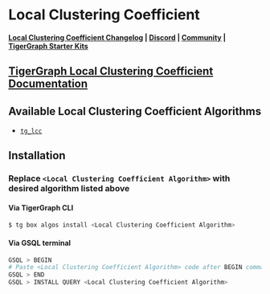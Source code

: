
# Local Clustering Coefficient

#### [Local Clustering Coefficient Changelog](https://github.com/tigergraph/gsql-graph-algorithms/algorithms/Community/local_clustering_coefficient/CHANGELOG.md) | [Discord](https://discord.gg/vFbmPyvJJN) | [Community](https://community.tigergraph.com) | [TigerGraph Starter Kits](https://github.com/zrougamed/TigerGraph-Starter-Kits-Parser)

## [TigerGraph Local Clustering Coefficient Documentation](https://docs.tigergraph.com/tigergraph-platform-overview/graph-algorithm-library#local-clustering-coefficient)

## Available Local Clustering Coefficient Algorithms 

* [`tg_lcc`](https://github.com/tigergraph/gsql-graph-algorithms/algorithms/Community/local_clustering_coefficient/tg_lcc.gsql)

## Installation 

### Replace `<Local Clustering Coefficient Algorithm>` with desired algorithm listed above 

#### Via TigerGraph CLI

```bash
$ tg box algos install <Local Clustering Coefficient Algorithm>
```

#### Via GSQL terminal

```bash
GSQL > BEGIN
# Paste <Local Clustering Coefficient Algorithm> code after BEGIN command
GSQL > END 
GSQL > INSTALL QUERY <Local Clustering Coefficient Algorithm>
```